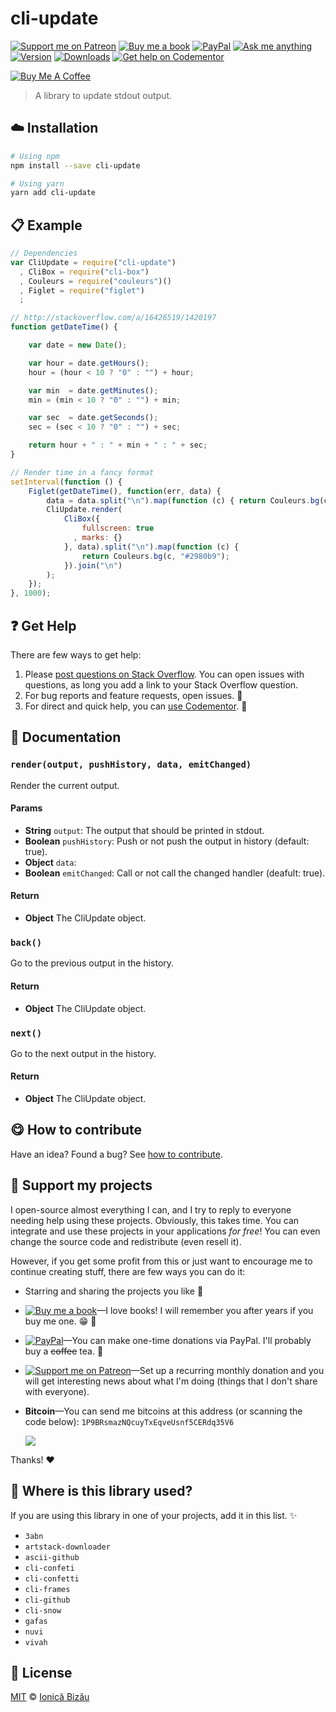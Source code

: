 <!-- Please do not edit this file. Edit the `blah` field in the `package.json` instead. If in doubt, open an issue. -->


















# cli-update

 [![Support me on Patreon][badge_patreon]][patreon] [![Buy me a book][badge_amazon]][amazon] [![PayPal][badge_paypal_donate]][paypal-donations] [![Ask me anything](https://img.shields.io/badge/ask%20me-anything-1abc9c.svg)](https://github.com/IonicaBizau/ama) [![Version](https://img.shields.io/npm/v/cli-update.svg)](https://www.npmjs.com/package/cli-update) [![Downloads](https://img.shields.io/npm/dt/cli-update.svg)](https://www.npmjs.com/package/cli-update) [![Get help on Codementor](https://cdn.codementor.io/badges/get_help_github.svg)](https://www.codementor.io/@johnnyb?utm_source=github&utm_medium=button&utm_term=johnnyb&utm_campaign=github)

<a href="https://www.buymeacoffee.com/H96WwChMy" target="_blank"><img src="https://www.buymeacoffee.com/assets/img/custom_images/yellow_img.png" alt="Buy Me A Coffee"></a>







> A library to update stdout output.

















## :cloud: Installation

```sh
# Using npm
npm install --save cli-update

# Using yarn
yarn add cli-update
```













## :clipboard: Example



```js
// Dependencies
var CliUpdate = require("cli-update")
  , CliBox = require("cli-box")
  , Couleurs = require("couleurs")()
  , Figlet = require("figlet")
  ;

// http://stackoverflow.com/a/16426519/1420197
function getDateTime() {

    var date = new Date();

    var hour = date.getHours();
    hour = (hour < 10 ? "0" : "") + hour;

    var min  = date.getMinutes();
    min = (min < 10 ? "0" : "") + min;

    var sec  = date.getSeconds();
    sec = (sec < 10 ? "0" : "") + sec;

    return hour + " : " + min + " : " + sec;
}

// Render time in a fancy format
setInterval(function () {
    Figlet(getDateTime(), function(err, data) {
        data = data.split("\n").map(function (c) { return Couleurs.bg(c, "#c0392b") + "\u001b[45m"; }).join("\n");
        CliUpdate.render(
            CliBox({
                fullscreen: true
              , marks: {}
            }, data).split("\n").map(function (c) {
                return Couleurs.bg(c, "#2980b9");
            }).join("\n")
        );
    });
}, 1000);
```












## :question: Get Help

There are few ways to get help:



 1. Please [post questions on Stack Overflow](https://stackoverflow.com/questions/ask). You can open issues with questions, as long you add a link to your Stack Overflow question.
 2. For bug reports and feature requests, open issues. :bug:
 3. For direct and quick help, you can [use Codementor](https://www.codementor.io/johnnyb). :rocket:







## :memo: Documentation


### `render(output, pushHistory, data, emitChanged)`
Render the current output.

#### Params

- **String** `output`: The output that should be printed in stdout.
- **Boolean** `pushHistory`: Push or not push the output in history (default: true).
- **Object** `data`:
- **Boolean** `emitChanged`: Call or not call the changed handler (deafult: true).

#### Return
- **Object** The CliUpdate object.

### `back()`
Go to the previous output in the history.

#### Return
- **Object** The CliUpdate object.

### `next()`
Go to the next output in the history.

#### Return
- **Object** The CliUpdate object.














## :yum: How to contribute
Have an idea? Found a bug? See [how to contribute][contributing].


## :sparkling_heart: Support my projects
I open-source almost everything I can, and I try to reply to everyone needing help using these projects. Obviously,
this takes time. You can integrate and use these projects in your applications *for free*! You can even change the source code and redistribute (even resell it).

However, if you get some profit from this or just want to encourage me to continue creating stuff, there are few ways you can do it:


 - Starring and sharing the projects you like :rocket:
 - [![Buy me a book][badge_amazon]][amazon]—I love books! I will remember you after years if you buy me one. :grin: :book:
 - [![PayPal][badge_paypal]][paypal-donations]—You can make one-time donations via PayPal. I'll probably buy a ~~coffee~~ tea. :tea:
 - [![Support me on Patreon][badge_patreon]][patreon]—Set up a recurring monthly donation and you will get interesting news about what I'm doing (things that I don't share with everyone).
 - **Bitcoin**—You can send me bitcoins at this address (or scanning the code below): `1P9BRsmazNQcuyTxEqveUsnf5CERdq35V6`

    ![](https://i.imgur.com/z6OQI95.png)


Thanks! :heart:
















## :dizzy: Where is this library used?
If you are using this library in one of your projects, add it in this list. :sparkles:

 - `3abn`
 - `artstack-downloader`
 - `ascii-github`
 - `cli-confeti`
 - `cli-confetti`
 - `cli-frames`
 - `cli-github`
 - `cli-snow`
 - `gafas`
 - `nuvi`
 - `vivah`











## :scroll: License

[MIT][license] © [Ionică Bizău][website]






[license]: /LICENSE
[website]: https://ionicabizau.net
[contributing]: /CONTRIBUTING.md
[docs]: /DOCUMENTATION.md
[badge_patreon]: https://ionicabizau.github.io/badges/patreon.svg
[badge_amazon]: https://ionicabizau.github.io/badges/amazon.svg
[badge_paypal]: https://ionicabizau.github.io/badges/paypal.svg
[badge_paypal_donate]: https://ionicabizau.github.io/badges/paypal_donate.svg
[patreon]: https://www.patreon.com/ionicabizau
[amazon]: http://amzn.eu/hRo9sIZ
[paypal-donations]: https://www.paypal.com/cgi-bin/webscr?cmd=_s-xclick&hosted_button_id=RVXDDLKKLQRJW
